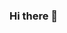 ### Hi there 👋

<!--
**Powerisinschool/powerisinschool** is a ✨ _special_ ✨ repository because its `README.md` (this file) appears on your GitHub profile.

Here are some ideas to get you started:

- 🔭 I’m currently working on nothing
- 🌱 I’m currently learning Node JS & PHP
- 👯 I’m looking to collaborate on Anything, though I'm better with node
- 💬 Ask me about Node
- 📫 How to reach me: tolu.olagunju04@gmail.com
- 😄 Pronouns: He / Him
- ⚡ Fun fact: Did you know that Node is so fast that even lightning can't catch it
-->
